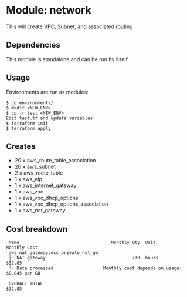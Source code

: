 # Module: network
This will create VPC, Subnet, and associated routing

## Dependencies
This module is standalone and can be run by itself.

## Usage
Environments are run as modules:
```
$ cd environments/
$ mkdir <NEW_ENV>
$ cp -r test <NEW_ENV>
Edit test.tf and update variables
$ terraform init
$ terraform apply
```

## Creates
  - 20 x aws_route_table_association
  - 20 x aws_subnet
  - 2 x aws_route_table
  - 1 x aws_eip
  - 1 x aws_internet_gateway
  - 1 x aws_vpc
  - 1 x aws_vpc_dhcp_options
  - 1 x aws_vpc_dhcp_options_association
  - 1 x aws_nat_gateway

## Cost breakdown
```
 Name                                   Monthly Qty  Unit              Monthly Cost
 aws_nat_gateway.ecs_private_nat_gw
 ├─ NAT gateway                                 730  hours                   $32.85
 └─ Data processed                   Monthly cost depends on usage: $0.045 per GB

 OVERALL TOTAL                                                               $32.85
```
